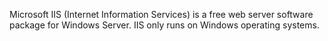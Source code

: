 
Microsoft IIS (Internet Information Services) is a free web server software package for Windows Server. IIS only runs on Windows operating systems.
